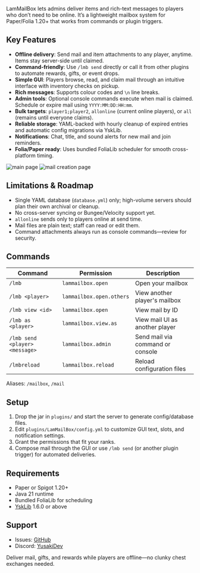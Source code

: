 LamMailBox lets admins deliver items and rich-text messages to players who don’t need to be online. It’s a lightweight mailbox system for Paper/Folia 1.20+ that works from commands or plugin triggers.

## Key Features

* **Offline delivery**: Send mail and item attachments to any player, anytime. Items stay server-side until claimed.
* **Command-friendly**: Use `/lmb send` directly or call it from other plugins to automate rewards, gifts, or event drops.
* **Simple GUI**: Players browse, read, and claim mail through an intuitive interface with inventory checks on pickup.
* **Rich messages**: Supports colour codes and `\n` line breaks.
* **Admin tools**: Optional console commands execute when mail is claimed. Schedule or expire mail using `YYYY:MM:DD:HH:mm`.
* **Bulk targets**: `player1;player2`, `allonline` (current online players), or `all` (remains until everyone claims).
* **Reliable storage**: YAML-backed with hourly cleanup of expired entries and automatic config migrations via YskLib.
* **Notifications**: Chat, title, and sound alerts for new mail and join reminders.
* **Folia/Paper ready**: Uses bundled FoliaLib scheduler for smooth cross-platform timing.

![main page](https://cdn.modrinth.com/data/cached_images/27a045c3d426870f8941d9d3ca1e7b0282d3a900_0.webp)
![mail creation page](https://cdn.modrinth.com/data/cached_images/8f6c3a33f10f14d70cdd1221b8c5c716a071d9fb_0.webp)

## Limitations & Roadmap

* Single YAML database (`database.yml`) only; high-volume servers should plan their own archival or cleanup.
* No cross-server syncing or Bungee/Velocity support yet.
* `allonline` sends only to players online at send time.
* Mail files are plain text; staff can read or edit them.
* Command attachments always run as console commands—review for security.

## Commands

| Command                        | Permission               | Description                      |
| ------------------------------ | ------------------------ | -------------------------------- |
| `/lmb`                         | `lammailbox.open`        | Open your mailbox                |
| `/lmb <player>`                | `lammailbox.open.others` | View another player's mailbox    |
| `/lmb view <id>`               | `lammailbox.open`        | View mail by ID                  |
| `/lmb as <player>`             | `lammailbox.view.as`     | View mail UI as another player   |
| `/lmb send <player> <message>` | `lammailbox.admin`       | Send mail via command or console |
| `/lmbreload`                   | `lammailbox.reload`      | Reload configuration files       |

Aliases: `/mailbox`, `/mail`

## Setup

1. Drop the jar in `plugins/` and start the server to generate config/database files.
2. Edit `plugins/LamMailBox/config.yml` to customize GUI text, slots, and notification settings.
3. Grant the permissions that fit your ranks.
4. Compose mail through the GUI or use `/lmb send` (or another plugin trigger) for automated deliveries.

## Requirements

* Paper or Spigot 1.20+
* Java 21 runtime
* Bundled FoliaLib for scheduling
* [YskLib](https://github.com/YusakiDev/YskLib/releases) 1.6.0 or above

## Support

* Issues: [GitHub](https://github.com/LamaliaNetwork/LamMailBox/issues)
* Discord: [YusakiDev](https://discord.gg/AjEh3dMPfq)

Deliver mail, gifts, and rewards while players are offline—no clunky chest exchanges needed.
